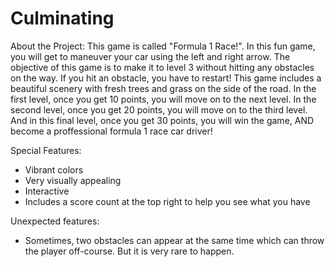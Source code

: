 # Culminating

About the Project:
This game is called "Formula 1 Race!". In this fun game, you will get to maneuver your car using the left and right arrow. The objective of this game is to make it to level 3 without hitting any obstacles on the way. If you hit an obstacle, you have to restart! This game includes a beautiful scenery with fresh trees and grass on the side of the road. In the first level, once you get 10 points, you will move on to the next level. In the second level, once you get 20 points, you will move on to the third level. And in this final level, once you get 30 points, you will win the game, AND become a proffessional formula 1 race car driver!

Special Features:
- Vibrant colors
- Very visually appealing
- Interactive
- Includes a score count at the top right to help you see what you have

Unexpected features:
- Sometimes, two obstacles can appear at the same time which can throw the player off-course. But it is very rare to happen.
